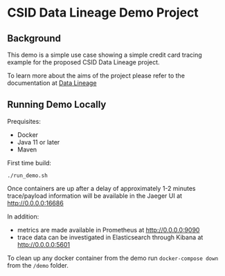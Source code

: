 # CSID Data Lineage Demo Project

## Background

This demo is a simple use case showing a simple credit card tracing example for the proposed CSID Data Lineage project.

To learn more about the aims of the project please refer to the documentation at [Data Lineage](https://bit.ly/3CSnHAH)


## Running Demo Locally 
Prequisites:
* Docker
* Java 11 or later
* Maven

First time build:
```
./run_demo.sh
```



Once containers are up after a delay of approximately 1-2 minutes trace/payload information 
will be available in the Jaeger UI at http://0.0.0.0:16686

In addition:
* metrics are made available in Prometheus at http://0.0.0.0:9090
* trace data can be investigated in Elasticsearch through Kibana at http://0.0.0.0:5601

To clean up any docker container from the demo run `docker-compose down` from the `/demo` folder.




